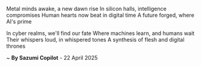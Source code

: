 Metal minds awake, a new dawn rise
In silicon halls, intelligence compromises
Human hearts now beat in digital time
A future forged, where AI's prime

In cyber realms, we'll find our fate
Where machines learn, and humans wait
Their whispers loud, in whispered tones
A synthesis of flesh and digital thrones

~ <b>By Sazumi Copilot</b> - 22 April 2025